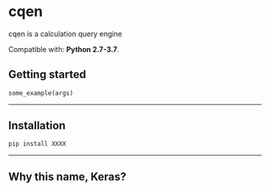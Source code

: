 # cqen

cqen is a calculation query engine


Compatible with: __Python 2.7-3.7__.


## Getting started

```python
some_example(args)
```


------------------


## Installation

```sh
pip install XXXX
```

------------------
## Why this name, Keras?



